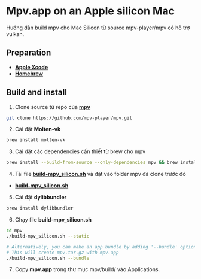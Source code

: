# Mpv.app on an Apple silicon Mac

Hướng dẫn build mpv cho Mac Silicon từ source mpv-player/mpv có hỗ trợ vulkan.

## Preparation

- [**Apple Xcode**](https://developer.apple.com/xcode/)
- [**Homebrew**](https://brew.sh/)

## Build and install

1. Clone source từ repo của [**mpv**](https://github.com/mpv-player/mpv.git)

```sh
git clone https://github.com/mpv-player/mpv.git
```

2. Cài đặt **Molten-vk**

```sh
brew install molten-vk
```

3. Cài đặt các dependencies cần thiết từ brew cho mpv

```sh
brew install --build-from-source --only-dependencies mpv && brew install libplacebo
```

4. Tải file [**build-mpv_silicon.sh**](https://github.com/tranthanhxhong/mpv-arm/blob/main/build-mpv_silicon.sh) và đặt vào folder mpv đã clone trước đó

- [**build-mpv_silicon.sh**](https://github.com/tranthanhxhong/mpv-arm/blob/main/build-mpv_silicon.sh)

5. Cài đặt **dylibbundler**

```sh
brew install dylibbundler
```

6. Chạy file **build-mpv_silicon.sh**

```sh
cd mpv
./build-mpv_silicon.sh --static

# Alternatively, you can make an app bundle by adding '--bundle' option
# This will create mpv.tar.gz with mpv.app
./build-mpv_silicon.sh --bundle
```

7. Copy **mpv.app** trong thư mục mpv/build/ vào Applications.
